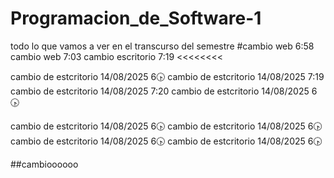 # Programacion_de_Software-1
todo lo que vamos a ver en el transcurso del semestre
#cambio web 6:58
cambio web 7:03
cambio escritorio 7:19
<<<<<<<<

cambio de estcritorio 14/08/2025 6🕟
cambio de estcritorio 14/08/2025 7:19
cambio de estcritorio 14/08/2025 7:20
cambio de estcritorio 14/08/2025 6🕟


cambio de estcritorio 14/08/2025 6🕟
cambio de estcritorio 14/08/2025 6🕟
cambio de estcritorio 14/08/2025 6🕟
cambio de estcritorio 14/08/2025 6🕟

##cambioooooo